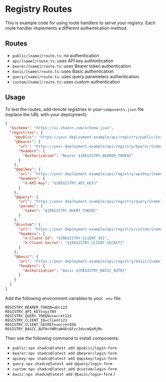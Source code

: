 # Registry Routes

This is example code for using route handlers to serve your registry. Each route handler implements a different authentication method.

## Routes

- `public/[name]/route.ts`: no authentication
- `api/[name]/route.ts`: uses API key authentication
- `bearer/[name]/route.ts`: uses Bearer token authentication
- `basic/[name]/route.ts`: uses Basic authentication
- `query/[name]/route.ts`: uses query parameters authentication
- `custom/[name]/route.ts`: uses custom authentication

## Usage

To test the routes, add remote registries in your `components.json` file (replace the URL with your deployment):

```json
{
  "$schema": "https://ui.shadcn.com/schema.json",
  "registries": {
    "@public": "https://your-deployment.example/api/registry/public/{name}",
    "@bearer": {
      "url": "https://your-deployment.example/api/registry/bearer/{name}",
      "headers": {
        "Authorization": "Bearer ${REGISTRY_BEARER_TOKEN}"
      }
    },
    "@apikey": {
      "url": "https://your-deployment.example/api/registry/apikey/{name}",
      "headers": {
        "X-API-Key": "${REGISTRY_API_KEY}"
      }
    },
    "@query": {
      "url": "https://your-deployment.example/api/registry/query/{name}",
      "params": {
        "token": "${REGISTRY_QUERY_TOKEN}"
      }
    },
    "@custom": {
      "url": "https://your-deployment.example/api/registry/custom/{name}",
      "headers": {
        "X-Client-Id": "${REGISTRY_CLIENT_ID}",
        "X-Client-Secret": "${REGISTRY_CLIENT_SECRET}"
      }
    },
    "@basic": {
      "url": "https://your-deployment.example/api/registry/basic/{name}",
      "headers": {
        "Authorization": "Basic ${REGISTRY_BASIC_AUTH}"
      }
    }
  }
}
```

Add the following environment variables to your `.env` file:

```env
REGISTRY_BEARER_TOKEN=abc123
REGISTRY_API_KEY=xyz789
REGISTRY_QUERY_TOKEN=secret123
REGISTRY_CLIENT_ID=client123
REGISTRY_CLIENT_SECRET=secret456
REGISTRY_BASIC_AUTH=YWRtaW46cGFzc3dvcmQxMjM=
```

Then use the following command to install components:

- `public`: `npx shadcn@latest add @public/login-form`
- `bearer`: `npx shadcn@latest add @bearer/login-form`
- `apikey`: `npx shadcn@latest add @apikey/login-form`
- `query`: `npx shadcn@latest add @query/login-form`
- `custom`: `npx shadcn@latest add @custom/login-form`
- `basic`: `npx shadcn@latest add @basic/login-form`
  /
